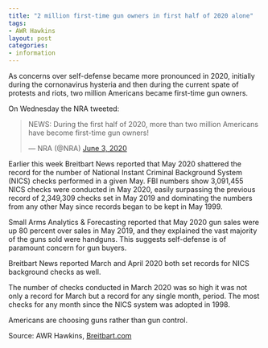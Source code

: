 ```yaml
---
title: "2 million first-time gun owners in first half of 2020 alone"
tags:
- AWR Hawkins
layout: post
categories:
- information
---
```


As concerns over self-defense became more pronounced in 2020, initially during the cornonavirus hysteria and then during the current spate of protests and riots, two million Americans became first-time gun owners.

On Wednesday the NRA tweeted:

<blockquote class="twitter-tweet"><p lang="en" dir="ltr">NEWS: During the first half of 2020, more than two million Americans have become first-time gun owners!</p>&mdash; NRA (@NRA) <a href="https://twitter.com/NRA/status/1268279978623471620">June 3, 2020</a></blockquote> <script async src="https://platform.x.com/widgets.js" charset="utf-8"></script>

Earlier this week Breitbart News reported that May 2020 shattered the record for the number of National Instant Criminal Background System (NICS) checks performed in a given May. FBI numbers show 3,091,455 NICS checks were conducted in May 2020, easily surpassing the previous record of 2,349,309 checks set in May 2019 and dominating the numbers from any other May since records began to be kept in May 1999.

Small Arms Analytics & Forecasting reported that May 2020 gun sales were up 80 percent over sales in May 2019, and they explained the vast majority of the guns sold were handguns. This suggests self-defense is of paramount concern for gun buyers.

Breitbart News reported March and April 2020 both set records for NICS background checks as well.

The number of checks conducted in March 2020 was so high it was not only a record for March but a record for any single month, period. The most checks for any month since the NICS system was adopted in 1998.

Americans are choosing guns rather than gun control.

Source: AWR Hawkins, [Breitbart.com](https://www.breitbart.com/politics/2020/06/04/2-million-first-time-gun-owners-in-first-half-of-2020-alone/)
